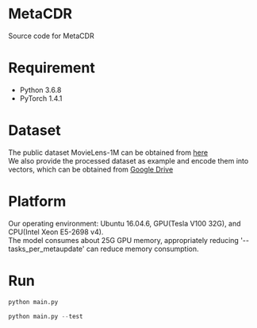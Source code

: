 # MetaCDR
Source code for MetaCDR

# Requirement

- Python 3.6.8
- PyTorch 1.4.1

# Dataset

The public dataset MovieLens-1M can be obtained from [here](https://files.grouplens.org/datasets/movielens/ml-1m.zip)  
We also provide the processed dataset as example and encode them into vectors, which can be obtained from [Google Drive](https://drive.google.com/drive/folders/1V85XUpGFmnDkVoivBHg1n90WUmjEyUEo?usp=sharing)

# Platform

Our operating environment: Ubuntu 16.04.6, GPU(Tesla V100 32G), and CPU(Intel Xeon E5-2698 v4).  
The model consumes about 25G GPU memory, appropriately reducing '--tasks_per_metaupdate' can reduce memory consumption.

# Run

```python
python main.py
```
```python
python main.py --test
```

